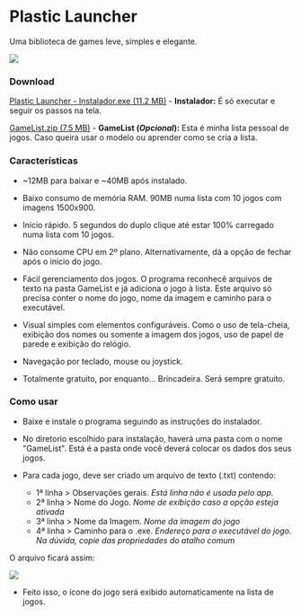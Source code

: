 
# Plastic Launcher
Uma biblioteca de games leve, simples e elegante.

![](https://1.bp.blogspot.com/-g4s_qqtxh7Q/YADTnaH7-aI/AAAAAAAAZrg/8njy4jZq0jwLMOiAhS_QAO6zxvj7T38AACLcBGAsYHQ/s1440/1.png)


### Download

[Plastic Launcher - Instalador.exe (11.2 MB)](https://github.com/JaderLuiz/Plastic-Launcher/raw/main/Plastic%20Launcher%20-%20Instalador.exe "Plastic Launcher - Instalador") - **Instalador:** É só executar e seguir os passos na tela.


[GameList.zip (7.5 MB)](https://github.com/JaderLuiz/Plastic-Launcher/raw/main/GameList.zip "GameList") - **GameList (*Opcional*):** Esta é minha lista pessoal de jogos. Caso queira usar o modelo ou aprender como se cria a lista.


### Características

- ~12MB para baixar e ~40MB após instalado.

- Baixo consumo de memória RAM. 90MB numa lista com 10 jogos com imagens 1500x900.

- Inicio rápido. 5 segundos do duplo clique até estar 100% carregado numa lista com 10 jogos.

- Não consome CPU em 2º plano. Alternativamente, dá a opção de fechar após o inicio do jogo.

- Fácil gerenciamento dos jogos. O programa reconhecê arquivos de texto na pasta GameList e já adiciona o jogo à lista. Este arquivo só precisa conter o nome do jogo, nome da imagem e caminho para o executável.

- Visual simples com elementos configuráveis. Como o uso de tela-cheia, exibição dos nomes ou somente a imagem dos jogos, uso de papel de parede e exibição do relógio.

- Navegação por teclado, mouse ou joystick.

- Totalmente gratuito, por enquanto... Brincadeira. Será sempre gratuito.

### Como usar

- Baixe e instale o programa seguindo as instruções do instalador.

- No diretorio escolhido para instalação, haverá uma pasta com o nome "GameList". Está é a pasta onde você deverá colocar os dados dos seus jogos.

- Para cada jogo, deve ser criado um arquivo de texto (.txt) contendo:
	- 1ª linha > Observações gerais. *Está linha não é usada pelo app.*
	- 2ª linha > Nome do Jogo.  *Nome de exibição caso a opção esteja ativada*
	- 3ª linha > Nome da Imagem. *Nome da imagem do jogo*
	- 4ª linha > Caminho para o .exe. *Endereço para o executável do jogo. Na dúvida, copie das propriedades do atalho comum*


O arquivo ficará assim:

![](https://lh3.googleusercontent.com/-qUWyRVWNink/YAG-9mVHjoI/AAAAAAAAZsw/59IFQYMUvn0L0Ug_IpThw2taMcbcHBT6ACK8BGAsYHg/s0/2021-01-15.png)

- Feito isso, o ícone do jogo será exibido automaticamente na lista de jogos.
